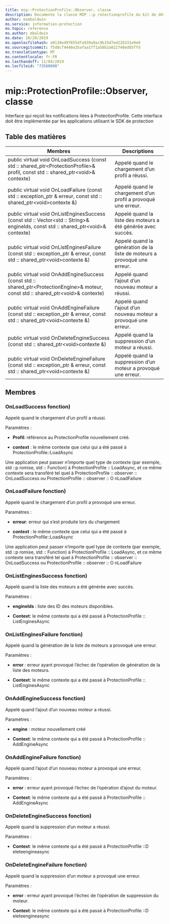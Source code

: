```yaml
---
title: mip::ProtectionProfile::Observer, classe
description: Documente la classe MIP ::p rotectionprofile du kit de développement logiciel (SDK) Microsoft Information Protection (MIP).
author: msmbaldwin
ms.service: information-protection
ms.topic: reference
ms.author: mbaldwin
ms.date: 10/29/2019
ms.openlocfilehash: a9138e497655dfa939a9ac9b15d7ed228331e9e0
ms.sourcegitcommit: f5d8cf4440a35afaa1ff1a58b2a022740ed85ffd
ms.translationtype: MT
ms.contentlocale: fr-FR
ms.lasthandoff: 11/04/2019
ms.locfileid: "73560698"
---
```

# <a name="class-mipprotectionprofileobserver"></a>mip::ProtectionProfile::Observer, classe 
Interface qui reçoit les notifications liées à ProtectionProfile.
Cette interface doit être implémentée par les applications utilisant le SDK de protection
  
## <a name="summary"></a>Table des matières
 Membres                        | Descriptions                                
--------------------------------|---------------------------------------------
public virtual void OnLoadSuccess (const std :: shared_ptr\<ProtectionProfile\>& profil, const std :: shared_ptr\<void\>& contexte)  |  Appelé quand le chargement d’un profil a réussi.
public virtual void OnLoadFailure (const std :: exception_ptr & erreur, const std :: shared_ptr\<void\>contexte &)  |  Appelé quand le chargement d’un profil a provoqué une erreur.
public virtual void OnListEnginesSuccess (const std :: Vector\<std :: String\>& engineIds, const std :: shared_ptr\<void\>& contexte)  |  Appelé quand la liste des moteurs a été générée avec succès.
public virtual void OnListEnginesFailure (const std :: exception_ptr & erreur, const std :: shared_ptr\<void\>contexte &)  |  Appelé quand la génération de la liste de moteurs a provoqué une erreur.
public virtual void OnAddEngineSuccess (const std :: shared_ptr\<ProtectionEngine\>& moteur, const std :: shared_ptr\<void\>& contexte)  |  Appelé quand l’ajout d’un nouveau moteur a réussi.
public virtual void OnAddEngineFailure (const std :: exception_ptr & erreur, const std :: shared_ptr\<void\>contexte &)  |  Appelé quand l’ajout d’un nouveau moteur a provoqué une erreur.
public virtual void OnDeleteEngineSuccess (const std :: shared_ptr\<void\>contexte &)  |  Appelé quand la suppression d’un moteur a réussi.
public virtual void OnDeleteEngineFailure (const std :: exception_ptr & erreur, const std :: shared_ptr\<void\>contexte &)  |  Appelé quand la suppression d’un moteur a provoqué une erreur.
  
## <a name="members"></a>Membres
  
### <a name="onloadsuccess-function"></a>OnLoadSuccess fonction)
Appelé quand le chargement d’un profil a réussi.

Paramètres :  
* **Profil**: référence au ProtectionProfile nouvellement créé.


* **context** : le même contexte que celui qui a été passé à ProtectionProfile::LoadAsync


Une application peut passer n’importe quel type de contexte (par exemple, std ::p romise, std :: Function) à ProtectionProfile :: LoadAsync, et ce même contexte sera transféré tel quel à ProtectionProfile :: observer :: OnLoadSuccess ou ProtectionProfile :: observer :: O nLoadFailure
  
### <a name="onloadfailure-function"></a>OnLoadFailure fonction)
Appelé quand le chargement d’un profil a provoqué une erreur.

Paramètres :  
* **erreur**: erreur qui s’est produite lors du chargement 


* **context** : le même contexte que celui qui a été passé à ProtectionProfile::LoadAsync


Une application peut passer n’importe quel type de contexte (par exemple, std ::p romise, std :: Function) à ProtectionProfile :: LoadAsync, et ce même contexte sera transféré tel quel à ProtectionProfile :: observer :: OnLoadSuccess ou ProtectionProfile :: observer :: O nLoadFailure
  
### <a name="onlistenginessuccess-function"></a>OnListEnginesSuccess fonction)
Appelé quand la liste des moteurs a été générée avec succès.

Paramètres :  
* **engineIds** : liste des ID des moteurs disponibles. 


* **Context**: le même contexte qui a été passé à ProtectionProfile :: ListEnginesAsync


  
### <a name="onlistenginesfailure-function"></a>OnListEnginesFailure fonction)
Appelé quand la génération de la liste de moteurs a provoqué une erreur.

Paramètres :  
* **error** : erreur ayant provoqué l’échec de l’opération de génération de la liste des moteurs. 


* **Context**: le même contexte qui a été passé à ProtectionProfile :: ListEnginesAsync


  
### <a name="onaddenginesuccess-function"></a>OnAddEngineSuccess fonction)
Appelé quand l’ajout d’un nouveau moteur a réussi.

Paramètres :  
* **engine** : moteur nouvellement créé 


* **Context**: le même contexte qui a été passé à ProtectionProfile :: AddEngineAsync


  
### <a name="onaddenginefailure-function"></a>OnAddEngineFailure fonction)
Appelé quand l’ajout d’un nouveau moteur a provoqué une erreur.

Paramètres :  
* **error** : erreur ayant provoqué l’échec de l’opération d’ajout du moteur. 


* **Context**: le même contexte qui a été passé à ProtectionProfile :: AddEngineAsync


  
### <a name="ondeleteenginesuccess-function"></a>OnDeleteEngineSuccess fonction)
Appelé quand la suppression d’un moteur a réussi.

Paramètres :  
* **Context**: le même contexte qui a été passé à ProtectionProfile ::D eleteengineasync


  
### <a name="ondeleteenginefailure-function"></a>OnDeleteEngineFailure fonction)
Appelé quand la suppression d’un moteur a provoqué une erreur.

Paramètres :  
* **error** : erreur ayant provoqué l’échec de l’opération de suppression du moteur. 


* **Context**: le même contexte qui a été passé à ProtectionProfile ::D eleteengineasync

